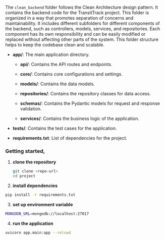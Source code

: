 The `clean_backend` folder follows the Clean Architecture design pattern. It contains the backend code for the TransitTrack project. This folder is organized in a way that promotes separation of concerns and maintainability. It includes different subfolders for different components of the backend, such as controllers, models, services, and repositories. Each component has its own responsibility and can be easily modified or replaced without affecting other parts of the system. This folder structure helps to keep the codebase clean and scalable.

- **app/**: The main application directory.
  - **api/**: Contains the API routes and endpoints.

  - **core/**: Contains core configurations and settings.

  - **models/**: Contains the data models.

  - **repositories/**: Contains the repository classes for data access.

  - **schemas/**: Contains the Pydantic models for request and response validation.

   - **services/**: Contains the business logic of the application.

- **tests/**: Contains the test cases for the application.
- **requirements.txt**: List of dependencies for the project.


### Getting started, 
1. **clone the repository**
    ```sh
    git clone <repo-url>
    cd project 
     ```
2. **install dependencies**
```sh
pip install -r requirements.txt
 ```

3. **set up environment variable**
```sh
MONGODB_URL=mongodb://localhost:27017
```

4. **run the application**
```sh
uvicorn app.main:app --reload

```